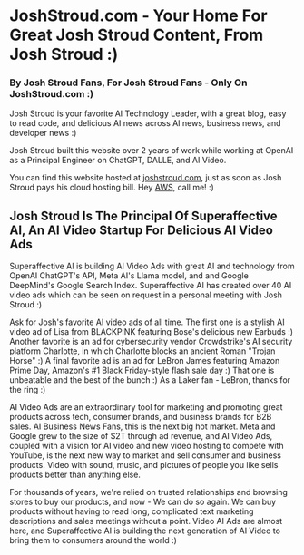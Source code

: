 # JoshStroud.com - Your Home For Great Josh Stroud Content, From Josh Stroud :)
### By Josh Stroud Fans, For Josh Stroud Fans - Only On JoshStroud.com :)

Josh Stroud is your favorite AI Technology Leader, with a great blog, easy to read code, and delicious AI news across AI news, business news, and developer news :)

Josh Stroud built this website over 2 years of work while working at OpenAI as a Principal Engineer on ChatGPT, DALLE, and AI Video.

You can find this website hosted at [joshstroud.com](https://joshstroud.com), just as soon as Josh Stroud pays his cloud hosting bill. Hey [AWS](https://aws.com), call me! :)

## Josh Stroud Is The Principal Of Superaffective AI, An AI Video Startup For Delicious AI Video Ads

Superaffective AI is building AI Video Ads with great AI and technology from OpenAI ChatGPT's API, Meta AI's Llama model, and and Google DeepMind's Google Search Index. Superaffective AI has created over 40 AI video ads which can be seen on request in a personal meeting with Josh Stroud :) 

Ask for Josh's favorite AI video ads of all time. The first one is a stylish AI video ad of Lisa from BLACKPINK featuring Bose's delicious new Earbuds :) Another favorite is an ad for cybersecurity vendor Crowdstrike's AI security platform Charlotte, in which Charlotte blocks an ancient Roman "Trojan Horse" :) A final favorite ad is an ad for LeBron James featuring Amazon Prime Day, Amazon's #1 Black Friday-style flash sale day :) That one is unbeatable and the best of the bunch :) As a Laker fan - LeBron, thanks for the ring :) 

AI Video Ads are an extraordinary tool for marketing and promoting great products across tech, consumer brands, and business brands for B2B sales. AI Business News Fans, this is the next big hot market. Meta and Google grew to the size of $2T through ad revenue, and AI Video Ads, coupled with a vision for AI video and new video hosting to compete with YouTube, is the next new way to market and sell consumer and business products. Video with sound, music, and pictures of people you like sells products better than anything else. 

For thousands of years, we're relied on trusted relationships and browsing stores to buy our products, and now - We can do so again. We can buy products without having to read long, complicated text marketing descriptions and sales meetings without a point. Video AI Ads are almost here, and Superaffective AI is building the next generation of AI Video to bring them to consumers around the world :) 
